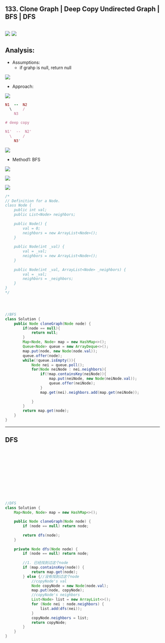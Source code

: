 ## 133. Clone Graph | Deep Copy Undirected Graph | BFS | DFS
![](img/2021-08-11-17-29-26.png)
![](img/2021-08-11-17-32-14.png)
---
## Analysis:

- Assumptions:
  - if grahp is null, return null

![](img/2021-08-30-12-14-41.png)

- Approach:

![](img/2021-08-11-18-51-20.png)

```ruby
N1  --  N2
  \     /
    N3

# deep copy 

N1'  --  N2'
  \     /
    N3'
```

![](img/2021-08-30-12-15-27.png)

- Method1: BFS

![](img/2021-08-11-18-52-03.png)

![](img/2021-08-30-13-07-36.png)

![](img/2021-08-30-13-08-08.png)


```java
/*
// Definition for a Node.
class Node {
    public int val;
    public List<Node> neighbors;
    
    public Node() {
        val = 0;
        neighbors = new ArrayList<Node>();
    }
    
    public Node(int _val) {
        val = _val;
        neighbors = new ArrayList<Node>();
    }
    
    public Node(int _val, ArrayList<Node> _neighbors) {
        val = _val;
        neighbors = _neighbors;
    }
}
*/




//BFS
class Solution {
    public Node cloneGraph(Node node) {
        if(node == null){
            return null;
        }
        Map<Node, Node> map = new HashMap<>();
        Queue<Node> queue = new ArrayDeque<>();
        map.put(node, new Node(node.val));
        queue.offer(node);
        while(!queue.isEmpty()){
            Node nei = queue.poll();
            for(Node neiNode : nei.neighbors){
                if(!map.containsKey(neiNode)){
                    map.put(neiNode, new Node(neiNode.val));
                    queue.offer(neiNode);
                }
                map.get(nei).neighbors.add(map.get(neiNode));
                
            }
        }
        return map.get(node);
    }
}
```



---

## DFS

```java












//DFS
class Solution {
    Map<Node, Node> map = new HashMap<>();
    
    public Node cloneGraph(Node node) {
        if (node == null) return node;
        
        return dfs(node);
    }
    
    private Node dfs(Node node) {
        if (node == null) return node;
        
        //1. 已经找到过这个node
        if (map.containsKey(node)) {
            return map.get(node);
        } else {//没有找到过这个node
            //copyNode's val
            Node copyNode = new Node(node.val);
            map.put(node, copyNode);
            //copyNode's neighbors
            List<Node> list = new ArrayList<>();
            for (Node nei : node.neighbors) {
                list.add(dfs(nei));
            }
            copyNode.neighbors = list;
            return copyNode;
        }
    }
}
```